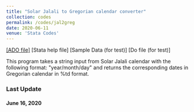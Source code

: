 ```yaml
---
title: "Solar Jalali to Gregorian calendar converter"
collection: codes
permalink: /codes/jal2greg
date: 2020-06-11
venue: 'Stata Codes'
---
```


[[ADO file]](https://www.dropbox.com/s/ct3wpxx4357qrk4/jal2greg.ado?dl=0)
[Stata help file]
[Sample Data (for test)]
[Do file (for test)]

This program takes a string input from Solar Jalali calendar with the following format: "year/month/day" and returns the corresponding dates in Gregorian calendar in %td format.

### Last Update
#### June 16, 2020
